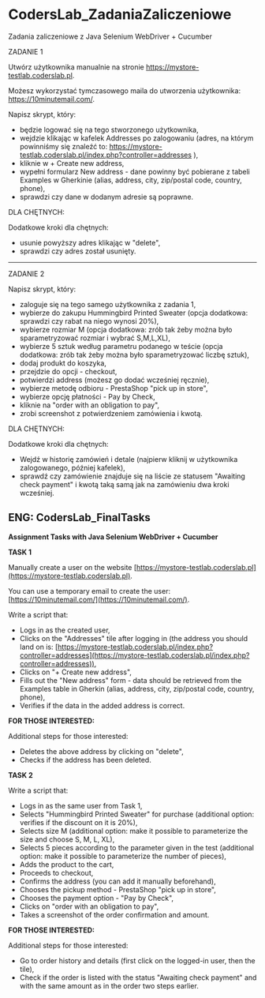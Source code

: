 # CodersLab_ZadaniaZaliczeniowe
Zadania zaliczeniowe z Java Selenium WebDriver + Cucumber

ZADANIE 1

Utwórz użytkownika manualnie na stronie https://mystore-testlab.coderslab.pl.

Możesz wykorzystać tymczasowego maila do utworzenia użytkownika: https://10minutemail.com/.


Napisz skrypt, który:

- będzie logować się na tego stworzonego użytkownika,
- wejdzie klikając w kafelek Addresses po zalogowaniu (adres, na którym powinniśmy się znaleźć to: https://mystore-testlab.coderslab.pl/index.php?controller=addresses ),
- kliknie w + Create new address,
- wypełni formularz New address - dane powinny być pobierane z tabeli Examples w Gherkinie (alias, address, city, zip/postal code, country, phone),
- sprawdzi czy dane w dodanym adresie są poprawne.

DLA CHĘTNYCH:

Dodatkowe kroki dla chętnych:

- usunie powyższy adres klikając w "delete",
- sprawdzi czy adres został usunięty.

---

ZADANIE 2

Napisz skrypt, który:

- zaloguje się na tego samego użytkownika z zadania 1,
- wybierze do zakupu Hummingbird Printed Sweater (opcja dodatkowa: sprawdzi czy rabat na niego wynosi 20%),
- wybierze rozmiar M (opcja dodatkowa: zrób tak żeby można było sparametryzować rozmiar i wybrać S,M,L,XL),
- wybierze 5 sztuk według parametru podanego w teście (opcja dodatkowa: zrób tak żeby można było sparametryzować liczbę sztuk),
- dodaj produkt do koszyka,
- przejdzie do opcji - checkout,
- potwierdzi address (możesz go dodać wcześniej ręcznie),
- wybierze metodę odbioru - PrestaShop "pick up in store",
- wybierze opcję płatności - Pay by Check,
- kliknie na "order with an obligation to pay",
- zrobi screenshot z potwierdzeniem zamówienia i kwotą.

DLA CHĘTNYCH:

Dodatkowe kroki dla chętnych:

- Wejdź w historię zamówień i detale (najpierw kliknij w użytkownika zalogowanego, później kafelek),
- sprawdź czy zamówienie znajduje się na liście ze statusem "Awaiting check payment" i kwotą taką samą jak na zamówieniu dwa kroki wcześniej.



ENG: CodersLab_FinalTasks
--

**Assignment Tasks with Java Selenium WebDriver + Cucumber**

**TASK 1**

Manually create a user on the website [https://mystore-testlab.coderslab.pl](https://mystore-testlab.coderslab.pl).

You can use a temporary email to create the user: [https://10minutemail.com/](https://10minutemail.com/).

Write a script that:

- Logs in as the created user,
- Clicks on the "Addresses" tile after logging in (the address you should land on is: [https://mystore-testlab.coderslab.pl/index.php?controller=addresses](https://mystore-testlab.coderslab.pl/index.php?controller=addresses)),
- Clicks on "+ Create new address",
- Fills out the "New address" form - data should be retrieved from the Examples table in Gherkin (alias, address, city, zip/postal code, country, phone),
- Verifies if the data in the added address is correct.

**FOR THOSE INTERESTED:**

Additional steps for those interested:

- Deletes the above address by clicking on "delete",
- Checks if the address has been deleted.

**TASK 2**

Write a script that:

- Logs in as the same user from Task 1,
- Selects "Hummingbird Printed Sweater" for purchase (additional option: verifies if the discount on it is 20%),
- Selects size M (additional option: make it possible to parameterize the size and choose S, M, L, XL),
- Selects 5 pieces according to the parameter given in the test (additional option: make it possible to parameterize the number of pieces),
- Adds the product to the cart,
- Proceeds to checkout,
- Confirms the address (you can add it manually beforehand),
- Chooses the pickup method - PrestaShop "pick up in store",
- Chooses the payment option - "Pay by Check",
- Clicks on "order with an obligation to pay",
- Takes a screenshot of the order confirmation and amount.

**FOR THOSE INTERESTED:**

Additional steps for those interested:

- Go to order history and details (first click on the logged-in user, then the tile),
- Check if the order is listed with the status "Awaiting check payment" and with the same amount as in the order two steps earlier.
